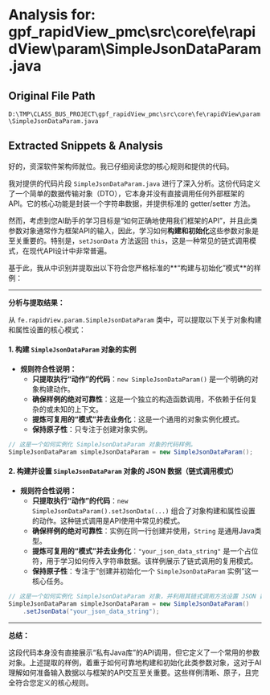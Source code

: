 # Analysis for: gpf_rapidView_pmc\src\core\fe\rapidView\param\SimpleJsonDataParam.java

## Original File Path
`D:\TMP\CLASS_BUS_PROJECT\gpf_rapidView_pmc\src\core\fe\rapidView\param\SimpleJsonDataParam.java`

## Extracted Snippets & Analysis
好的，资深软件架构师就位。我已仔细阅读您的核心规则和提供的代码。

我对提供的代码片段 `SimpleJsonDataParam.java` 进行了深入分析。这份代码定义了一个简单的数据传输对象（DTO），它本身并没有直接调用任何外部框架的API。它的核心功能是封装一个字符串数据，并提供标准的 getter/setter 方法。

然而，考虑到您AI助手的学习目标是“如何正确地使用我们框架的API”，并且此类参数对象通常作为框架API的输入，因此，学习如何**构建和初始化**这些参数对象是至关重要的。特别是，`setJsonData` 方法返回 `this`，这是一种常见的链式调用模式，在现代API设计中非常普遍。

基于此，我从中识别并提取出以下符合您严格标准的**“构建与初始化”模式**的样例：

---

**分析与提取结果：**

从 `fe.rapidView.param.SimpleJsonDataParam` 类中，可以提取以下关于对象构建和属性设置的核心模式：

#### 1. 构建 `SimpleJsonDataParam` 对象的实例

*   **规则符合性说明：**
    *   **只提取执行“动作”的代码**：`new SimpleJsonDataParam()` 是一个明确的对象构建动作。
    *   **确保样例的绝对可靠性**：这是一个独立的构造函数调用，不依赖于任何复杂的或未知的上下文。
    *   **提炼可复用的“模式”并去业务化**：这是一个通用的对象实例化模式。
    *   **保持原子性**：只专注于创建对象实例。

```java
// 这是一个如何实例化 SimpleJsonDataParam 对象的代码样例。
SimpleJsonDataParam simpleJsonDataParam = new SimpleJsonDataParam();
```

#### 2. 构建并设置 `SimpleJsonDataParam` 对象的 JSON 数据（链式调用模式）

*   **规则符合性说明：**
    *   **只提取执行“动作”的代码**：`new SimpleJsonDataParam().setJsonData(...)` 组合了对象构建和属性设置的动作。这种链式调用是API使用中常见的模式。
    *   **确保样例的绝对可靠性**：实例在同一行创建并使用，`String` 是通用Java类型。
    *   **提炼可复用的“模式”并去业务化**：`"your_json_data_string"` 是一个占位符，用于学习如何传入字符串数据。该样例展示了链式调用的复用模式。
    *   **保持原子性**：专注于“创建并初始化一个 `SimpleJsonDataParam` 实例”这一核心任务。

```java
// 这是一个如何实例化 SimpleJsonDataParam 对象，并利用其链式调用方法设置 JSON 数据的代码样例。
SimpleJsonDataParam simpleJsonDataParam = new SimpleJsonDataParam()
    .setJsonData("your_json_data_string");
```

---

**总结：**

这段代码本身没有直接展示“私有Java库”的API调用，但它定义了一个常用的参数对象。上述提取的样例，着重于如何可靠地构建和初始化此类参数对象，这对于AI理解如何准备输入数据以与框架的API交互至关重要。这些样例清晰、原子，且完全符合您定义的核心规则。